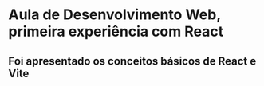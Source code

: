 # Aula de Desenvolvimento Web, primeira experiência com React

## Foi apresentado os conceitos básicos de React e Vite
